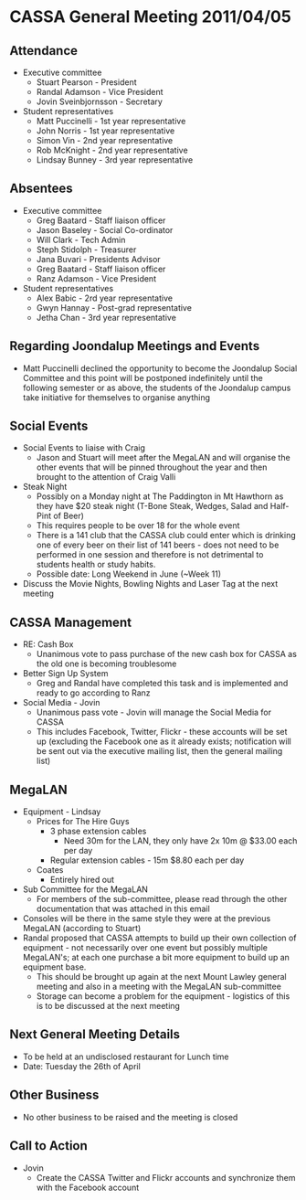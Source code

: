 CASSA General Meeting 2011/04/05
================================
Attendance 
----------
* Executive committee 
    + Stuart Pearson - President
	+ Randal Adamson - Vice President
    + Jovin Sveinbjornsson - Secretary
* Student representatives 
	+ Matt Puccinelli - 1st year representative
	+ John Norris - 1st year representative 
    + Simon Vin - 2nd year representative
	+ Rob McKnight - 2nd year representative
    + Lindsay Bunney - 3rd year representative
	
Absentees
---------
* Executive committee 
	+ Greg Baatard - Staff liaison officer 
    + Jason Baseley - Social Co-ordinator
	+ Will Clark - Tech Admin
	+ Steph Stidolph - Treasurer
	+ Jana Buvari - Presidents Advisor
	+ Greg Baatard - Staff liaison officer 
	+ Ranz Adamson - Vice President
* Student representatives 
	+ Alex Babic - 2rd year representative 	
	+ Gwyn Hannay - Post-grad representative
	+ Jetha Chan - 3rd year representative

Regarding Joondalup Meetings and Events
---------------------------------------
* Matt Puccinelli declined the opportunity to become the Joondalup Social Committee and this point will be postponed indefinitely until the following semester or as above, the students of the Joondalup campus take initiative for themselves to organise anything

Social Events 
-------------
* Social Events to liaise with Craig
	+ Jason and Stuart will meet after the MegaLAN and will organise the other events that will be pinned throughout the year and then brought to the attention of Craig Valli
* Steak Night
	+ Possibly on a Monday night at The Paddington in Mt Hawthorn as they have $20 steak night (T-Bone Steak, Wedges, Salad and Half-Pint of Beer)
	+ This requires people to be over 18 for the whole event
	+ There is a 141 club that the CASSA club could enter which is drinking one of every beer on their list of 141 beers - does not need to be performed in one session and therefore is not detrimental to students health or study habits.
	+ Possible date: Long Weekend in June (~Week 11)
* Discuss the Movie Nights, Bowling Nights and Laser Tag at the next meeting

CASSA Management 
----------------
* RE: Cash Box
	+ Unanimous vote to pass purchase of the new cash box for CASSA as the old one is becoming troublesome
* Better Sign Up System
	+ Greg and Randal have completed this task and is implemented and ready to go according to Ranz
* Social Media - Jovin
	+ Unanimous pass vote - Jovin will manage the Social Media for CASSA
	+ This includes Facebook, Twitter, Flickr - these accounts will be set up (excluding the Facebook one as it already exists; notification will be sent out via the executive mailing list, then the general mailing list)

MegaLAN 
-------
* Equipment - Lindsay
	+ Prices for The Hire Guys
		- 3 phase extension cables 
			- Need 30m for the LAN, they only have 2x 10m @ $33.00 each per day
		- Regular extension cables - 15m $8.80 each per day
	+ Coates
		- Entirely hired out
* Sub Committee for the MegaLAN
	+ For members of the sub-committee, please read through the other documentation that was attached in this email
* Consoles will be there in the same style they were at the previous MegaLAN (according to Stuart)
* Randal proposed that CASSA attempts to build up their own collection of equipment - not necessarily over one event but possibly multiple MegaLAN's; at each one purchase a bit more equipment to build up an equipment base.
	- This should be brought up again at the next Mount Lawley general meeting and also in a meeting with the MegaLAN sub-committee
	- Storage can become a problem for the equipment - logistics of this is to be discussed at the next meeting

Next General Meeting Details 
----------------------------
* To be held at an undisclosed restaurant for Lunch time
* Date: Tuesday the 26th of April

Other Business
--------------
* No other business to be raised and the meeting is closed

Call to Action 
--------------
* Jovin
	+ Create the CASSA Twitter and Flickr accounts and synchronize them with the Facebook account

